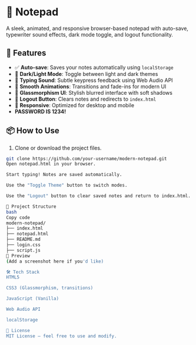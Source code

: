 # 📝 Notepad

A sleek, animated, and responsive browser-based notepad with auto-save, typewriter sound effects, dark mode toggle, and logout functionality.

## 🚀 Features

- ✅ **Auto-save**: Saves your notes automatically using `localStorage`
- 🌙 **Dark/Light Mode**: Toggle between light and dark themes
- 🎵 **Typing Sound**: Subtle keypress feedback using Web Audio API
- 💫 **Smooth Animations**: Transitions and fade-ins for modern UI
- 🧼 **Glassmorphism UI**: Stylish blurred interface with soft shadows
- 🔐 **Logout Button**: Clears notes and redirects to `index.html`
- 📱 **Responsive**: Optimized for desktop and mobile
- **PASSWORD IS 1234!**

## 📦 How to Use

1. Clone or download the project files.

```bash
git clone https://github.com/your-username/modern-notepad.git
Open notepad.html in your browser.

Start typing! Notes are saved automatically.

Use the "Toggle Theme" button to switch modes.

Use the "Logout" button to clear saved notes and return to index.html.

📁 Project Structure
bash
Copy code
modern-notepad/
├── index.html
├── notepad.html
├── README.md
├── login.css
├── script.js
📸 Preview
(Add a screenshot here if you'd like)

🛠 Tech Stack
HTML5

CSS3 (Glassmorphism, transitions)

JavaScript (Vanilla)

Web Audio API

localStorage

📃 License
MIT License — feel free to use and modify.


